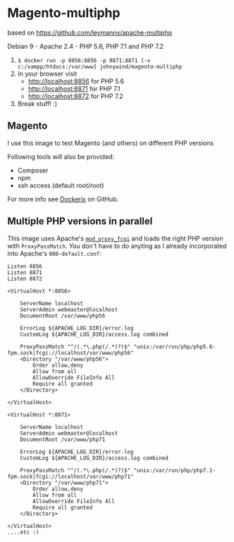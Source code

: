 # Magento-multiphp
based on https://github.com/leymannx/apache-multiphp

Debian 9 - Apache 2.4 - PHP 5.6, PHP 7.1 and PHP 7.2

1. `$ docker run -p 8856:8856 -p 8871:8871 [-v c:/xampp/htdocs:/var/www] johnywind/magento-multiphp`
2. In your browser visit
   - [http://localhost:8856](http://localhost:8856) for PHP 5.6
   - [http://localhost:8871](http://localhost:8856) for PHP 7.1
   - [http://localhost:8872](http://localhost:8856) for PHP 7.2
3. Break stuff! :)

## Magento

I use this image to test Magento (and others) on different PHP versions

Following tools will also be provided:

- Composer
- npm
- ssh access (default root/root)

For more info see [Dockerix](https://github.com/leymannx/dockerix) on GitHub.

## Multiple PHP versions in parallel

This image uses Apache's [`mod_proxy_fcgi`](https://httpd.apache.org/docs/2.4/mod/mod_proxy_fcgi.html) and loads the right PHP version with `ProxyPassMatch`. You don't have to do anyting as I already incorporated into Apache's `000-default.conf`:

```
Listen 8856
Listen 8871
Listen 8872

<VirtualHost *:8856>

    ServerName localhost
	ServerAdmin webmaster@localhost
	DocumentRoot /var/www/php56

	ErrorLog ${APACHE_LOG_DIR}/error.log
	CustomLog ${APACHE_LOG_DIR}/access.log combined

	ProxyPassMatch "^/(.*\.php(/.*)?)$" "unix:/var/run/php/php5.6-fpm.sock|fcgi://localhost/var/www/php56"
	<Directory "/var/www/php56">
		Order allow,deny
		Allow from all
		AllowOverride FileInfo All
		Require all granted
	</Directory>

</VirtualHost>

<VirtualHost *:8871>
	
    ServerName localhost
	ServerAdmin webmaster@localhost
	DocumentRoot /var/www/php71

	ErrorLog ${APACHE_LOG_DIR}/error.log
	CustomLog ${APACHE_LOG_DIR}/access.log combined

	ProxyPassMatch "^/(.*\.php(/.*)?)$" "unix:/var/run/php/php7.1-fpm.sock|fcgi://localhost/var/www/php71"
	<Directory "/var/www/php71">
		Order allow,deny
		Allow from all
		AllowOverride FileInfo All
		Require all granted
	</Directory>

</VirtualHost>
....etc :)
```
